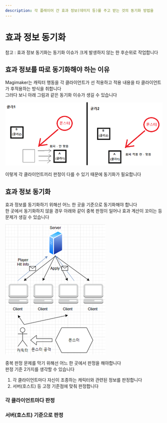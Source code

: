 ```yaml
---
description: 각 플레이어 간 효과 정보(데미지 등)를 주고 받는 것의 동기화 방법을
---
```


# 효과 정보 동기화

참고 : 효과 정보 동기화는 동기화 이슈가 크게 발생하지 않는 한 후순위로 작업합니다 

## 효과 정보를 따로 동기화해야 하는 이유 

Magimaker는 캐릭터 행동을 각 클라이언트가 선 적용하고 적용 내용을 타 클라이언트가 후적용하는 방식을 취합니다   
그러다 보니 아래 그림과 같은 동기화 이슈가 생길 수 있습니다 

![&#xD328;&#xD0B7; &#xC804;&#xC1A1; &#xB51C;&#xB808;&#xC774;&#xC5D0; &#xB530;&#xB978; &#xB3D9;&#xAE30;&#xD654; &#xC774;&#xC288; &#xAC00;&#xB2A5;&#xC131;](../../.gitbook/assets/image%20%286%29.png)

이렇게 각 클라이언트끼리 판정이 다를 수 있기 때문에 동기화가 필요합니다 

## 효과 정보 동기화 

효과 정보를 동기화하기 위해선 어느 한 곳을 기준으로 동기화해야 합니다   
한 곳에서 동기화하지 않을 경우 아래와 같이 중복 판정이 일어나 효과 계산이 꼬이는 등 문제가 생길 수 있습니다

![&#xAC01; &#xD074;&#xB77C;&#xC774;&#xC5B8;&#xD2B8;&#xC5D0;&#xC11C; &#xBAA8;&#xB4E0; &#xCDA9;&#xB3CC; &#xD310;&#xC815;&#xC744; &#xACC4;&#xC0B0;&#xD560; &#xB54C; &#xBB38;&#xC81C;&#xC810;  ](../../.gitbook/assets/image%20%288%29.png)

중복 판정 문제를 막기 위해선 어느 한 곳에서 판정을 해야합니다   
판정 기준 2가지를 생각할 수 있습니다 

1. 각 클라이언트마다 자신이 조종하는 캐릭터와 관련된 정보를 판정합니다 
2. 서버\(호스트\) 등 고정 기준점에 맞춰 판정합니다 

### 각 클라이언트마다 판정



### 서버\(호스트\) 기준으로 판정

